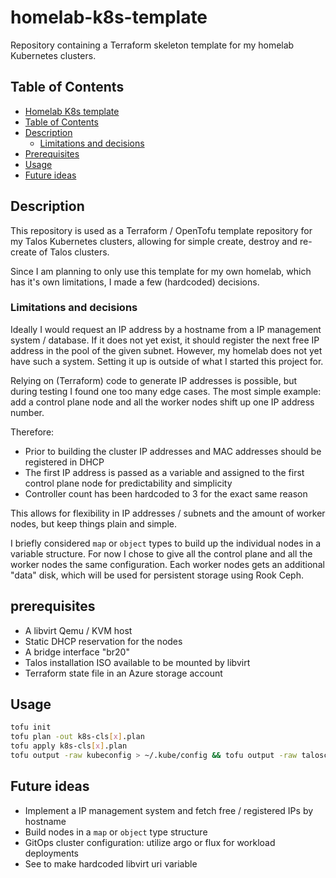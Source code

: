 # homelab-k8s-template

Repository containing a Terraform skeleton template for my homelab Kubernetes clusters.

## Table of Contents

- [Homelab K8s template](#homelab-k8s-template)
- [Table of Contents](#table-of-contents)
- [Description](#description)
  - [Limitations and decisions](#limitations-and-decisions)
- [Prerequisites](#prerequisites)
- [Usage](#usage)
- [Future ideas](#future-ideas)

## Description

This repository is used as a Terraform / OpenTofu template repository for my Talos Kubernetes clusters, allowing for simple create, destroy and re-create of Talos clusters.

Since I am planning to only use this template for my own homelab, which has it's own limitations, I made a few (hardcoded) decisions.

### Limitations and decisions

Ideally I would request an IP address by a hostname from a IP management system / database. If it does not yet exist, it should register the next free IP address in the pool of the given subnet. However, my homelab does not yet have such a system. Setting it up is outside of what I started this project for.

Relying on (Terraform) code to generate IP addresses is possible, but during testing I found one too many edge cases. The most simple example: add a control plane node and all the worker nodes shift up one IP address number.

Therefore:

* Prior to building the cluster IP addresses and MAC addresses should be registered in DHCP
* The first IP address is passed as a variable and assigned to the first control plane node for predictability and simplicity
* Controller count has been hardcoded to 3 for the exact same reason

This allows for flexibility in IP addresses / subnets and the amount of worker nodes, but keep things plain and simple.

I briefly considered `map` or `object` types to build up the individual nodes in a variable structure. For now I chose to give all the control plane and all the worker nodes the same configuration. Each worker nodes gets an additional "data" disk, which will be used for persistent storage using Rook Ceph.

## prerequisites

* A libvirt Qemu / KVM host
* Static DHCP reservation for the nodes
* A bridge interface "br20"
* Talos installation ISO available to be mounted by libvirt
* Terraform state file in an Azure storage account

## Usage

```bash
tofu init
tofu plan -out k8s-cls[x].plan
tofu apply k8s-cls[x].plan
tofu output -raw kubeconfig > ~/.kube/config && tofu output -raw talosconfig > ~/.talos/config
```

## Future ideas

- Implement a IP management system and fetch free / registered IPs by hostname
- Build nodes in a `map` or `object` type structure
- GitOps cluster configuration: utilize argo or flux for workload deployments
- See to make hardcoded libvirt uri variable

